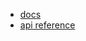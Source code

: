 * [docs](../../docs/state_containers)
* [api reference](https://github.com/elastic/kibana/tree/main/src/plugins/kibana_utils/docs/state_containers)